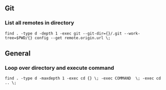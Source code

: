 ## Git
### List all remotes in directory
```
find . -type d -depth 1 -exec git --git-dir={}/.git --work-tree=$PWD/{} config --get remote.origin.url \;
```

## General
### Loop over directory and execute command
```
find . -type d -maxdepth 1 -exec cd {} \; -exec COMMAND  \; -exec cd .. \;
```
<!--stackedit_data:
eyJoaXN0b3J5IjpbMjExMDAwOTYzNSwxMzExNDMyNDY1XX0=
-->